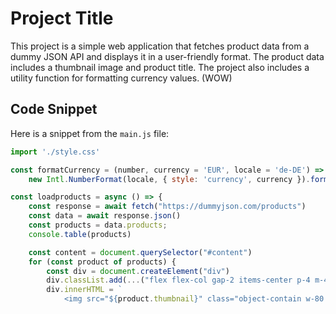 # Project Title

This project is a simple web application that fetches product data from a dummy JSON API and displays it in a user-friendly format. The product data includes a thumbnail image and product title. The project also includes a utility function for formatting currency values. (WOW)


## Code Snippet

Here is a snippet from the `main.js` file:

```javascript
import './style.css'

const formatCurrency = (number, currency = 'EUR', locale = 'de-DE') => 
    new Intl.NumberFormat(locale, { style: 'currency', currency }).format(number);

const loadproducts = async () => {
    const response = await fetch("https://dummyjson.com/products")
    const data = await response.json()
    const products = data.products;
    console.table(products)

    const content = document.querySelector("#content")
    for (const product of products) {
        const div = document.createElement("div")
        div.classList.add(...("flex flex-col gap-2 items-center p-4 m-4 w-96 border rounded-lg shadow-lg".split(" ")))
        div.innerHTML = `
            <img src="${product.thumbnail}" class="object-contain w-80 h-48" alt="${product.title}">